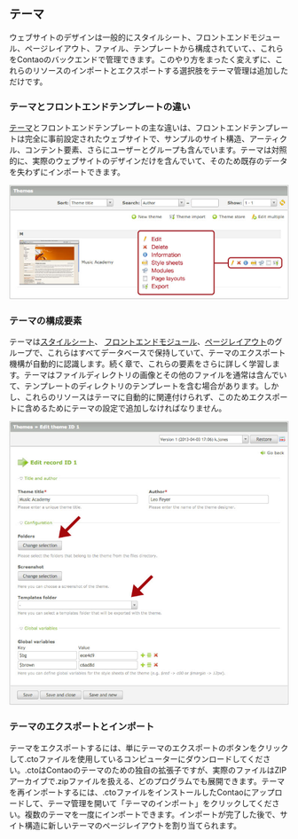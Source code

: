 ## テーマ

ウェブサイトのデザインは一般的にスタイルシート、フロントエンドモジュール、ページレイアウト、ファイル、テンプレートから構成されていて、、これらをContaoのバックエンドで管理できます。このやり方をまったく変えずに、これらのリソースのインポートとエクスポートする選択肢をテーマ管理は追加しただけです。


### テーマとフロントエンドテンプレートの違い

[テーマ][1]とフロントエンドテンプレートの主な違いは、フロントエンドテンプレートは完全に事前設定されたウェブサイトで、サンプルのサイト構造、アーティクル、コンテント要素、さらにユーザーとグループも含んでいます。テーマは対照的に、実際のウェブサイトのデザインだけを含んでいて、そのため既存のデータを失わずにインポートできます。

![](images/theme-manager.jpg)


### テーマの構成要素

テーマは[スタイルシート][2]、 [フロントエンドモジュール][3]、[ページレイアウト][4]のグループで、これらはすべてデータベースで保持していて、テーマのエクスポート機構が自動的に認識します。続く章で、これらの要素をさらに詳しく学習します。テーマはファイルディレクトリの画像とその他のファイルを通常は含んでいて、テンプレートのディレクトリのテンプレートを含む場合があります。しかし、これらのリソースはテーマに自動的に関連付けられず、このためエクスポートに含めるためにテーマの設定で追加しなければなりません。

![](images/theme-settings.jpg)


### テーマのエクスポートとインポート

テーマをエクスポートするには、単にテーマのエクスポートのボタンをクリックして.ctoファイルを使用しているコンピューターにダウンロードしてください。.ctoはContaoのテーマのための独自の拡張子ですが、実際のファイルはZIPアーカイブで.zipファイルを扱える、どのプログラムでも展開できます。テーマを再インポートするには、.ctoファイルをインストールしたContaoにアップロードして、テーマ管理を開いて「テーマのインポート」をクリックしてください。複数のテーマを一度にインポートできます。インポートが完了した後で、サイト構造に新しいテーマのページレイアウトを割り当てられます。


[1]: https://contao.org/en/contao-themes-and-templates.html
[2]: ../03-managing-pages/style-sheets.md#style-sheets
[3]: ../03-managing-pages/modules.md#modules
[4]: ../03-managing-pages/page-layouts.md#page-layouts

